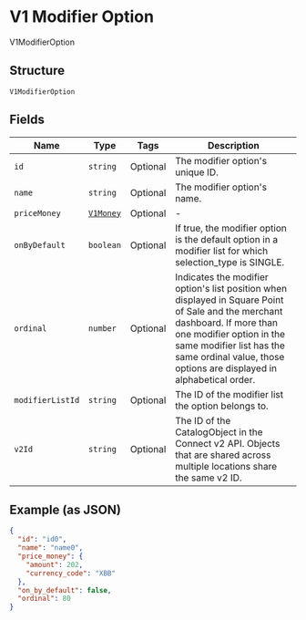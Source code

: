 
# V1 Modifier Option

V1ModifierOption

## Structure

`V1ModifierOption`

## Fields

| Name | Type | Tags | Description |
|  --- | --- | --- | --- |
| `id` | `string` | Optional | The modifier option's unique ID. |
| `name` | `string` | Optional | The modifier option's name. |
| `priceMoney` | [`V1Money`](/doc/models/v1-money.md) | Optional | - |
| `onByDefault` | `boolean` | Optional | If true, the modifier option is the default option in a modifier list for which selection_type is SINGLE. |
| `ordinal` | `number` | Optional | Indicates the modifier option's list position when displayed in Square Point of Sale and the merchant dashboard. If more than one modifier option in the same modifier list has the same ordinal value, those options are displayed in alphabetical order. |
| `modifierListId` | `string` | Optional | The ID of the modifier list the option belongs to. |
| `v2Id` | `string` | Optional | The ID of the CatalogObject in the Connect v2 API. Objects that are shared across multiple locations share the same v2 ID. |

## Example (as JSON)

```json
{
  "id": "id0",
  "name": "name0",
  "price_money": {
    "amount": 202,
    "currency_code": "XBB"
  },
  "on_by_default": false,
  "ordinal": 80
}
```

